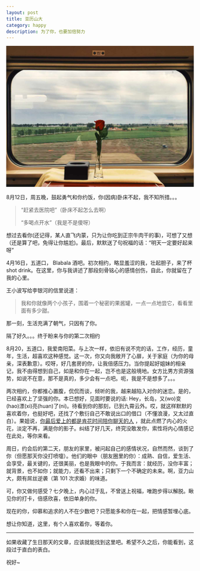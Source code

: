 ```yaml
---
layout: post
title: 亚历山大
category: happy
description: 为了你，也要加倍努力
---
```


![](/images/2016_05/away.jpg)

8月12日，周五晚，鼓起勇气和你约饭，你(因病)卧床不起，我不知所措。。。

> “赶紧去医院吧”（卧床不起怎么去啊）
>
> “多喝点开水”（我是不是傻呀）

想过去看你(还记得，某人直飞内蒙，只为让你吃到正宗牛肉干的事)，可想了又想（还是算了吧，免得让你尴尬)。最后，默默送了句祝福的话：“明天一定要好起来呀”

4月16日，五道口， Blabala 酒吧。初次相约，略显羞涩的我，壮起胆子，来了杯 shot drink。在这里，你与我讲述了那段刻骨铭心的感情创伤，自此，你就留在了我的心里。

王小波写给李银河的信里说道：

> 我和你就像两个小孩子，围着一个秘密的果酱罐，一点一点地尝它，看看里面有多少甜。 

那一刻，生活充满了朝气，只因有了你。

隔了好久。。。终于盼来与你的第二次相约

8月20，五道口，我爱南阳菜。与上次一样，依旧有说不完的话，工作，经历，童年，生活，超喜欢这种感觉。这一次，你又向我敞开了心扉，关于家庭（为你的母亲，深表歉意）。哎呀，好几套房的你，让我倍感压力。当你提起好姐妹的相亲记，我不由得想到自己，如是和你在一起，岂不也是这般境地。女方比男方资源强势，如说不在意，那不是真的，多少会有一点吧。呃，我是不是想多了。。。

两次相约，你都推心置腹，侃侃而谈，倾听的我，越来越陷入对你的迷恋。是的，已经喜欢上了坚强的你。本已想好，见面时要说的话: Hey，长岛，又(wo)变(hao)漂(xi)亮(huan)了(ni)。待看到你的那刻，已到九霄云外。哎，就这样默默的喜欢着你，也挺好吧，还找了个敷衍自己不敢说出口的借口（不懂浪漫，又太过直白）。果姐说，[你最后爱上的都是肯花时间陪你聊天的人](http://mp.weixin.qq.com/s?__biz=MjM5MzI5NzQ1MA==&mid=2654625699&idx=3&sn=0393a5de2cf5b5e236c64d48739acc34&scene=0#rd) ，就此点燃了内心的火花，淡定不再，满是你的影子。纠结了好几天，终究没敢发你，索性将内心情感记在此处，等你来看。

周日，约会后的第二天，朋友的家里，被问起自己的感情状况，自然而然，谈到了你（但愿那天你没打喷嚏）。他们的眼中（朋友圈里的你）：成熟、自信，爱生活、会享受，最关键的，还很美丽，也是我眼中的你。于我而言：就经历，没你丰富；就背景，也不如你；就能力，还看不出来；只剩下一个不确定的未来。啊，亚力山大，颇有屌丝逆袭（第 101 次求婚）的味道。

可，你又做何感受？七夕晚上，内心过于乱，不曾送上祝福，唯跑步得以解脱。瞅见你的打卡，倍感欣喜，依旧单身的你。

现在的你，仰慕和追求的人不在少数吧？只愿能多和你在一起，把情感暂埋心底。

想让你知道，这里，有个人喜欢着你，等着你。

---

如果收藏了生日那天的文章，应该就能找到这里吧。希望不久之后，你能看到，这段过于直白的表白。

祝好~


